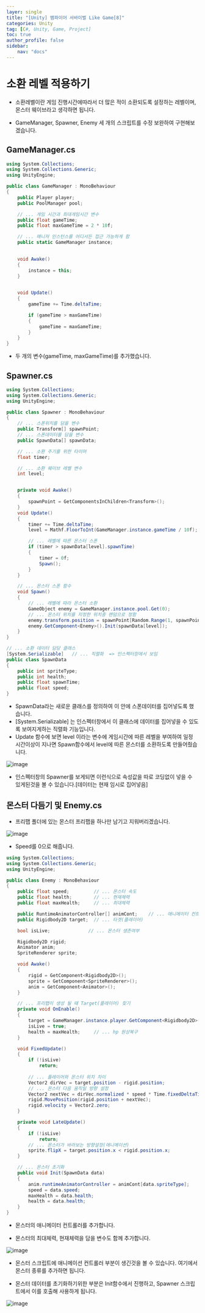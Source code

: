 ```yaml
---
layer: single
title: "[Unity] 뱀파이어 서바이벌 Like Game[8]"
categories: Unity
tag: [C#, Unity, Game, Project]
toc: true
author_profile: false
sidebar: 
    nav: "docs"
---
```




# 소환 레벨 적용하기

- 소환레벨이란 게임 진행시간에따라서 더 많은 적이 소환되도록 설정하는 레벨이며, 몬스터 웨이브라고 생각하면 됩니다.

- GameManager, Spawner, Enemy 세 개의 스크립트를 수정 보완하여 구현해보겠습니다.


## GameManager.cs

```c#
using System.Collections;
using System.Collections.Generic;
using UnityEngine;

public class GameManager : MonoBehaviour
{
    public Player player;
    public PoolManager pool;

    // ... 게임 시간과 최대게임시간 변수
    public float gameTime;
    public float maxGameTime = 2 * 10f;

    // ... 매니저 인스턴스를 어디서든 접근 가능하게 함
    public static GameManager instance;
    

    void Awake()
    {
        instance = this;
    }

    
    void Update()
    {
        gameTime += Time.deltaTime;

        if (gameTime > maxGameTime)
        {
            gameTime = maxGameTime;
        }
    }
}

```

- 두 개의 변수(gameTime, maxGameTime)를 추가했습니다.

## Spawner.cs

```c#
using System.Collections;
using System.Collections.Generic;
using UnityEngine;

public class Spawner : MonoBehaviour
{
    // ... 스폰위치를 담을 변수
    public Transform[] spawnPoint;
    // ... 스폰데이터를 담을 변수
    public SpawnData[] spawnData;

    // ... 소환 주기를 위한 타이머
    float timer;

    // ... 소환 웨이브 레벨 변수
    int level;


    private void Awake()
    {
        spawnPoint = GetComponentsInChildren<Transform>();
    }
    void Update()
    {
        timer += Time.deltaTime;
        level = Mathf.FloorToInt(GameManager.instance.gameTime / 10f);  // ... Float to Integer

        // ... 레벨에 따른 몬스터 스폰
        if (timer > spawnData[level].spawnTime)
        {
            timer = 0f;
            Spawn();
        }
    }

    // ... 몬스터 스폰 함수
    void Spawn()
    {
        // ... 레벨에 따라 몬스터 소환
        GameObject enemy = GameManager.instance.pool.Get(0);
        // ... 몬스터 위치를 지정한 위치중 랜덤으로 정함
        enemy.transform.position = spawnPoint[Random.Range(1, spawnPoint.Length)].position;
        enemy.GetComponent<Enemy>().Init(spawnData[level]);
    }
}

// ... 소환 데이터 담당 클래스
[System.Serializable]   // ... 직렬화  => 인스펙터창에서 보임
public class SpawnData
{
    public int spriteType;
    public int health;
    public float spawnTime;
    public float speed;
}
```

- SpawnData라는 새로운 클래스를 정의하여 이 안에 스폰데이터를 집어넣도록 했습니다.
- [System.Serializable] 는 인스펙터창에서 이 클래스에 데이터를 집어넣을 수 있도록 보여지게하는 직렬화 기능입니다.
- Update 함수에 보면 level 이라는 변수에 게임시간에 따른 레벨을 부여하여 일정 시간이상이 지나면 Spawn함수에서 level에 따른 
몬스터를 소환하도록 만들어줬습니다.

![image](/images/2023-10-02/capture_1.png)

- 인스펙터창의 Spawner를 보게되면 이런식으로 속성값을 따로 코딩없이 넣을 수 있게된것을 볼 수 있습니다.[데이터는 현재 임시로 집어넣음]


## 몬스터 다듬기 및 Enemy.cs

- 프리팹 폴더에 있는 몬스터 프리팹을 하나만 남기고 지워버리겠습니다.

![image](/images/2023-10-02/capture_2.png)

- Speed를 0으로 해줍니다.


```c#
using System.Collections;
using System.Collections.Generic;
using UnityEngine;

public class Enemy : MonoBehaviour
{
    public float speed;         // ... 몬스터 속도
    public float health;        // ... 현재체력
    public float maxHealth;     // ... 최대체력

    public RuntimeAnimatorController[] animCont;    // ... 애니메이터 컨트롤러
    public Rigidbody2D target;  // ... 타겟(플레이어)

    bool isLive;              // ... 몬스터 생존여부

    Rigidbody2D rigid;
    Animator anim;
    SpriteRenderer sprite;

    void Awake()
    {
        rigid = GetComponent<Rigidbody2D>();
        sprite = GetComponent<SpriteRenderer>();
        anim = GetComponent<Animator>();
    }

    // ... 프리팹이 생성 될 때 Target(플레이어) 찾기
    private void OnEnable()
    {
        target = GameManager.instance.player.GetComponent<Rigidbody2D>();
        isLive = true;
        health = maxHealth;     // ... hp 원상복구
    }

    void FixedUpdate()
    {
        if (!isLive)
            return;
       
        // ... 플레이어와 몬스터 위치 차이
        Vector2 dirVec = target.position - rigid.position;  
        // ... 몬스터 다음 움직일 방향 설정
        Vector2 nextVec = dirVec.normalized * speed * Time.fixedDeltaTime;
        rigid.MovePosition(rigid.position + nextVec);
        rigid.velocity = Vector2.zero;
    }

    private void LateUpdate()
    {
        if (!isLive)
            return;
        // ... 몬스터가 바라보는 방향설정(애니메이션)
        sprite.flipX = target.position.x < rigid.position.x;    
    }

    // ... 몬스터 초기화
    public void Init(SpawnData data)
    {
        anim.runtimeAnimatorController = animCont[data.spriteType];
        speed = data.speed;
        maxHealth = data.health;
        health = data.health;
    }
}

```

- 몬스터의 애니메이터 컨트롤러를 추가합니다.

- 몬스터의 최대체력, 현재체력을 담을 변수도 함께 추가합니다.

![image](/images/2023-10-02/capture_3.png)

- 몬스터 스크립트에 애니메이션 컨트롤러 부분이 생긴것을 볼 수 있습니다. 여기에서 몬스터 종류를 추가하면 됩니다.

- 몬스터 데이터를 초기화하기위한 부분은 Init함수에서 진행하고, Spawner 스크립트에서 이를 호출해 사용하게 됩니다.



![image](/images/2023-10-02/capture_4.gif)
